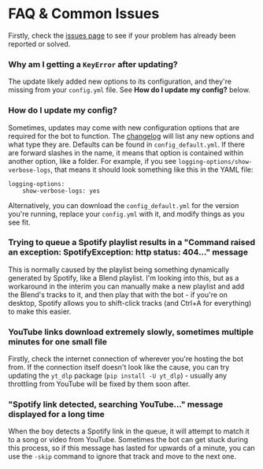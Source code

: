 # FAQ & Common Issues

Firstly, check the [issues page](https://github.com/svioletg/viMusBot/issues) to see if your problem has already been reported or solved.

### Why am I getting a `KeyError` after updating?

The update likely added new options to its configuration, and they're missing from your `config.yml` file. See **How do I update my config?** below.

### How do I update my config?

Sometimes, updates may come with new configuration options that are required for the bot to function. The [changelog](https://github.com/svioletg/viMusBot/blob/master/changelog.md) will list any new options and what type they are. Defaults can be found in `config_default.yml`. If there are forward slashes in the name, it means that option is contained within another option, like a folder. For example, if you see `logging-options/show-verbose-logs`, that means it should look something like this in the YAML file:

```
logging-options:
    show-verbose-logs: yes
```

Alternatively, you can download the `config_default.yml` for the version you're running, replace your `config.yml` with it, and modify things as you see fit.

### Trying to queue a Spotify playlist results in a "Command raised an exception: SpotifyException: http status: 404..." message

This is normally caused by the playlist being something dynamically generated by Spotify, like a Blend playlist. I'm looking into this, but as a workaround in the interim you can manually make a new playlist and add the Blend's tracks to it, and then play that with the bot - if you're on desktop, Spotify allows you to shift-click tracks (and Ctrl+A for everything) to make this easier.

### YouTube links download extremely slowly, sometimes multiple minutes for one small file

Firstly, check the internet connection of wherever you're hosting the bot from. If the connection itself doesn't look like the cause, you can try updating the `yt_dlp` package (`pip install -U yt_dlp`) - usually any throttling from YouTube will be fixed by them soon after.

### "Spotify link detected, searching YouTube..." message displayed for a long time

When the boy detects a Spotify link in the queue, it will attempt to match it to a song or video from YouTube. Sometimes the bot can get stuck during this process, so if this message has lasted for upwards of a minute, you can use the `-skip` command to ignore that track and move to the next one.